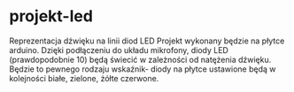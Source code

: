 # projekt-led
Reprezentacja dźwięku na linii diod LED
Projekt wykonany będzie na płytce arduino.
Dzięki podłączeniu do układu mikrofony, diody LED (prawdopodobnie 10) będą świecić w zależności od natężenia dźwięku. 
Będzie to pewnego rodzaju wskaźnik- diody na płytce ustawione będą w kolejności białe, zielone, żółte czerwone.
